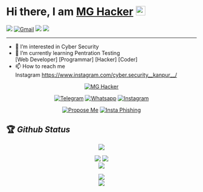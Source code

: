 # **Hi there, I am** [MG Hacker](http://hack-devs.netlify.app) <img src="https://media.giphy.com/media/hvRJCLFzcasrR4ia7z/giphy.gif" width="25px">


[<img src="https://img.shields.io/badge/Github-%23000000.svg?&style=for-the-badge&logo=github&logoColor=white">](https://github.com/MangalNathYadav)
[<img alt="Gmail" src="https://img.shields.io/badge/Gmail-D14836?style=for-the-badge&logo=gmail&logoColor=white" />](mailto:mangalnath123k@gmail.com )
[<img src="https://img.shields.io/badge/linkedin-%230077B5.svg?&style=for-the-badge&logo=linkedin&logoColor=white">](https://www.linkedin.com/in/mangal-nath-yadav-4b6156214)
[<img src="https://img.shields.io/badge/Portfolio-%23000000.svg?&style=for-the-badge">](http://hack-devs.netlify.app)

---

- 👀 I’m interested in Cyber Security
- 🌱 I’m currently learning Pentration Testing
<br>[Web Developer]  [Programmar]  [Hacker]  [Coder]
- 📫 How to reach me <br>
     Instagram https://www.instagram.com/cyber.security__kanpur__/
     
<!---
MangalNathYadav/MangalNathYadav is a ✨ special ✨ repository because its `README.md` (this file) appears on your GitHub profile.
You can click the Preview link to take a look at your changes.
--->

<p width="90%"align="center"><a target="_blank" href="https://github.com/MangalNathYadav"><img title="MG Hacker" src="https://github-readme-stats.vercel.app/api?username=MangalNathYadav&show_icons=true&include_all_commits=true&theme=midnight-purple&cache_seconds=3200"></a>
</p>



<p align="center">
<a target="_blank" href="https://t.me/hack_devs"><img title="Telegram" src="https://img.shields.io/badge/Telegram-black?style=for-the-badge&logo=Telegram"></a>
<a target="_blank" href="https://chat.whatsapp.com/HKYwHtW1lpoLFVJRYLY70s"><img title="Whatsapp" src="https://img.shields.io/badge/whatsapp-blue?style=for-the-badge&logo=whatsapp"></a>
<a target="_blank" href="https://www.instagram.com/cyber.security__kanpur__/"><img title="Instagram" src="https://img.shields.io/badge/INSTAGRAM-purple?style=for-the-badge&logo=instagram"></a>
<p align="center">
<a target="_blank" href="https://github.com/MangalNathYadav/Propose-me"><img title="Propose Me" src="https://github-readme-stats.vercel.app/api/pin/?username=MangalNathYadav&repo=Propose-me&theme=midnight-purple"></a>
<a target="_blank" href="https://github.com/MangalNathYadav/Insta-Phishing-Page"><img title="Insta Phishing" src="https://github-readme-stats.vercel.app/api/pin/?username=MangalNathYadav&repo=Insta-Phishing-Page&theme=midnight-purple"></a>
</p>

## 🏆 *Github Status*

<div align="center">

<img  src="https://visitor-badge.laobi.icu/badge?page_id=MangalNathYadav.MangalNathYadav" /> <br>
 
<img  src="https://github-readme-stats.vercel.app/api?username=MangalNathYadav&show_icons=true&hide_border=true&theme=midnight-pruple" />
<img  src="https://github-readme-streak-stats.herokuapp.com/?user=MangalNathYadav&theme=midnightpurple" /> <br> 
<img  src="https://github-profile-trophy.vercel.app/?username=MangalNathYadav&theme=midnight-purple&row=2&column=4" />

<img  src="https://github-readme-stats.vercel.app/api/top-langs/?username=MangalNathYadav&layout=compact&langs_count=10&&theme=midnight-purple" > <br/>
<img  src="https://activity-graph.herokuapp.com/graph?username=MangalNathYadav&theme=midnight-purple&hide_title=true&hide_border=true" />

<script src="https://tryhackme.com/badge/443096"></script>



</div>




